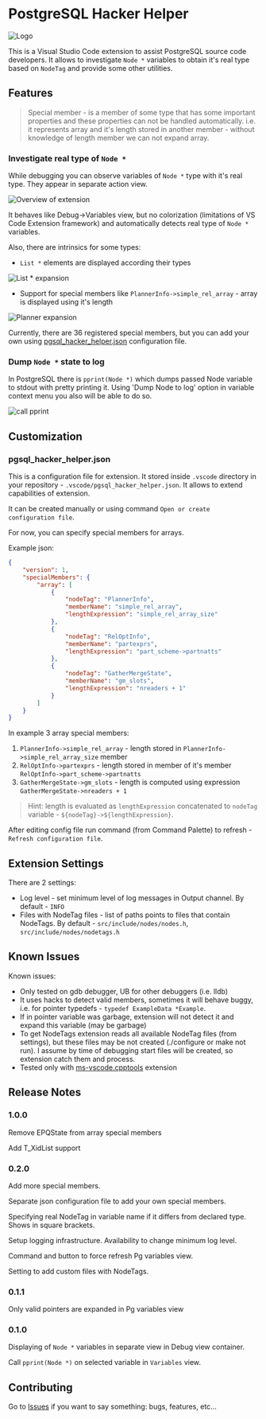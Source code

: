 # PostgreSQL Hacker Helper

![Logo](resources/logo.png)

This is a Visual Studio Code extension to assist PostgreSQL source code developers.
It allows to investigate `Node *` variables to obtain it's real type based on `NodeTag`
and provide some other utilities.

## Features

> Special member - is a member of some type that has some important properties and these properties can not be handled automatically.
> i.e. it represents array and it's length stored in another member - without knowledge of length member we can not expand array.

### Investigate real type of `Node *`

While debugging you can observe variables of `Node *` type with it's real type.
They appear in separate action view.

![Overview of extension](resources/overview.gif)

It behaves like Debug->Variables view, but no colorization (limitations of VS Code Extension framework) and automatically detects real type of `Node *` variables.

Also, there are intrinsics for some types:

- `List *` elements are displayed according their types

![List * expansion](resources/list.gif)

- Support for special members like `PlannerInfo->simple_rel_array` - array is displayed using it's length

![Planner expansion](resources/planner.gif)

Currently, there are 36 registered special members, but you can add your own using [pgsql_hacker_helper.json](#pgsql_hacker_helperjson) configuration file.

### Dump `Node *` state to log

In PostgreSQL there is `pprint(Node *)` which dumps passed Node variable to stdout with pretty printing it.
Using 'Dump Node to log' option in variable context menu you also will be able to do so.

![call pprint](resources/dump.gif)

## Customization

### pgsql_hacker_helper.json

This is a configuration file for extension.
It stored inside `.vscode` directory in your repository - `.vscode/pgsql_hacker_helper.json`.
It allows to extend capabilities of extension.

It can be created manually or using command `Open or create configuration file`.

For now, you can specify special members for arrays.

Example json:

```json
{
    "version": 1,
    "specialMembers": {
        "array": [
            {
                "nodeTag": "PlannerInfo",
                "memberName": "simple_rel_array",
                "lengthExpression": "simple_rel_array_size"
            },
            {
                "nodeTag": "RelOptInfo",
                "memberName": "partexprs",
                "lengthExpression": "part_scheme->partnatts"
            },
            {
                "nodeTag": "GatherMergeState",
                "memberName": "gm_slots",
                "lengthExpression": "nreaders + 1"
            }
        ]
    }
}
```

In example 3 array special members:

1. `PlannerInfo->simple_rel_array` - length stored in `PlannerInfo->simple_rel_array_size` member
2. `RelOptInfo->partexprs` - length stored in member of it's member `RelOptInfo->part_scheme->partnatts`
3. `GatherMergeState->gm_slots` - length is computed using expression `GatherMergeState->nreaders + 1`

> Hint: length is evaluated as `lengthExpression` concatenated to `nodeTag` variable - `${nodeTag}->${lengthExpression}`.

After editing config file run command (from Command Palette) to refresh - `Refresh configuration file`.

## Extension Settings

There are 2 settings:

- Log level - set minimum level of log messages in Output channel. By default - `INFO`
- Files with NodeTag files - list of paths points to files that contain NodeTags. By default - `src/include/nodes/nodes.h`, `src/include/nodes/nodetags.h`

## Known Issues

Known issues:

- Only tested on gdb debugger, UB for other debuggers (i.e. lldb)
- It uses hacks to detect valid members, sometimes it will behave buggy, i.e. for pointer typedefs - `typedef ExampleData *Example`.
- If in pointer variable was garbage, extension will not detect it and expand this variable (may be garbage)
- To get NodeTags extension reads all available NodeTag files (from settings), but
  these files may be not created (./configure or make not run). I assume by time
  of debugging start files will be created, so extension catch them and process.
- Tested only with [ms-vscode.cpptools](https://marketplace.visualstudio.com/items?itemName=ms-vscode.cpptools) extension

## Release Notes

### 1.0.0

Remove EPQState from array special members

Add T_XidList support

### 0.2.0

Add more special members.

Separate json configuration file to add your own special members.

Specifying real NodeTag in variable name if it differs from declared type. Shows in square brackets.

Setup logging infrastructure. Availability to change minimum log level.

Command and button to force refresh Pg variables view.

Setting to add custom files with NodeTags.

### 0.1.1

Only valid pointers are expanded in Pg variables view

### 0.1.0

Displaying of `Node *` variables in separate view in Debug view container.

Call `pprint(Node *)` on selected variable in `Variables` view.

## Contributing

Go to [Issues](https://github.com/ashenBlade/postgres-dev-helper/issues) if you want to say something: bugs, features, etc...
